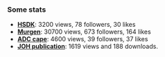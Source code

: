 ### Some stats

* __[HSDK](https://hackaday.io/project/10899)__: 3200 views, 78 followers, 30 likes
* __[Murgen](https://hackaday.io/project/9281)__: 30700 views, 673 followers, 164 likes
* __[ADC cape](https://hackaday.io/project/20455)__: 4600 views, 39 followers, 37 likes
* __[JOH publication](https://openhardware.metajnl.com/articles/10.5334/joh.2/metrics/#views)__: 1619 views and 188 downloads.

